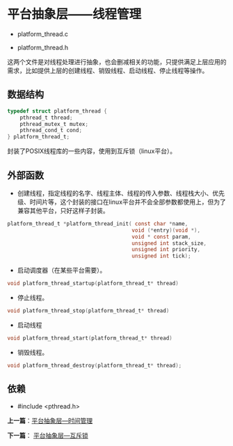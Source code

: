 # 平台抽象层——线程管理

- platform_thread.c

- platform_thread.h

这两个文件是对线程处理进行抽象，也会删减相关的功能，只提供满足上层应用的需求，比如提供上层的创建线程、销毁线程、启动线程、停止线程等操作。

## 数据结构

```c
typedef struct platform_thread {
    pthread_t thread;
    pthread_mutex_t mutex;
    pthread_cond_t cond;
} platform_thread_t;
```

封装了POSIX线程库的一些内容，使用到互斥锁（linux平台）。

## 外部函数

- 创建线程，指定线程的名字、线程主体、线程的传入参数、线程栈大小、优先级、时间片等，这个封装的接口在linux平台并不会全部参数都使用上，但为了兼容其他平台，只好这样子封装。
```c
platform_thread_t *platform_thread_init( const char *name,
                                        void (*entry)(void *),
                                        void * const param,
                                        unsigned int stack_size,
                                        unsigned int priority,
                                        unsigned int tick);
```


- 启动调度器（在某些平台需要）。

```c
void platform_thread_startup(platform_thread_t* thread)
```

- 停止线程。

```c
void platform_thread_stop(platform_thread_t* thread)
```

- 启动线程

```c
void platform_thread_start(platform_thread_t* thread)
```

- 销毁线程。

```c
void platform_thread_destroy(platform_thread_t* thread);
```

## 依赖

- #include <pthread.h>


**上一篇**：[平台抽象层—时间管理](./platform_timer.md)

**下一篇**： [平台抽象层—互斥锁](./platform_mutex.md)
